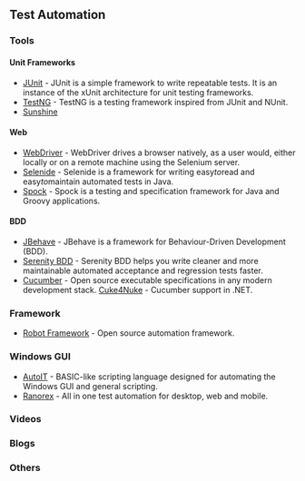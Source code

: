 ## Test Automation

### Tools

#### Unit Frameworks
* [JUnit](https://junit.org/junit5/) - JUnit is a simple framework to write repeatable tests. It is an instance of the xUnit architecture for unit testing frameworks.
* [TestNG](http://testng.org/) - TestNG is a testing framework inspired from JUnit and NUnit.
* [Sunshine](https://github.com/tatools/sunshine/)

#### Web
* [WebDriver](https://www.selenium.dev/documentation/en/webdriver/) - WebDriver drives a browser natively, as a user would, either locally or on a remote machine using the Selenium server.
* [Selenide](https://github.com/selenide/selenide) - Selenide is a framework for writing easy*to*read and easy*to*maintain automated tests in Java.
* [Spock](http://spockframework.org/) - Spock is a testing and specification framework for Java and Groovy applications.

#### BDD
* [JBehave](https://jbehave.org/) - JBehave is a framework for Behaviour-Driven Development (BDD).
* [Serenity BDD](http://www.thucydides.info/#/) - Serenity BDD helps you write cleaner and more maintainable automated acceptance and regression tests faster.
* [Cucumber](https://cucumber.io/) - Open source executable specifications in any modern development stack.
 [Cuke4Nuke](https://github.com/richardlawrence/Cuke4Nuke) - Cucumber support in .NET.

### Framework
* [Robot Framework](https://robotframework.org/#examples) - Open source automation framework.

### Windows GUI
* [AutoIT](https://www.autoitscript.com/site/autoit/) - BASIC-like scripting language designed for automating the Windows GUI and general scripting.
* [Ranorex](https://www.ranorex.com/) - All in one test automation for desktop, web and mobile.

### Videos

### Blogs

### Others
